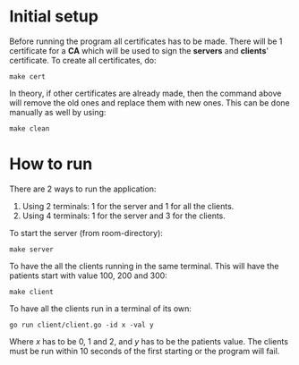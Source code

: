 # Initial setup
Before running the program all certificates has to be made. There will be 1 certificate for a **CA** which will be used to sign the **servers** and **clients**' certificate. To create all certificates, do:
```
make cert
```
In theory, if other certificates are already made, then the command above will remove the old ones and replace them with new ones. This can be done manually as well by using:
```
make clean
```

# How to run
There are 2 ways to run the application:

1. Using 2 terminals: 1 for the server and 1 for all the clients.
2. Using 4 terminals: 1 for the server and 3 for the clients.

To start the server (from room-directory):
```
make server
```

To have the all the clients running in the same terminal. This will have the patients start with value 100, 200 and 300:
```
make client
```

To have all the clients run in a terminal of its own:
```
go run client/client.go -id x -val y
```
Where _x_ has to be 0, 1 and 2, and _y_ has to be the patients value. The clients must be run within 10 seconds of the first starting or the program will fail.